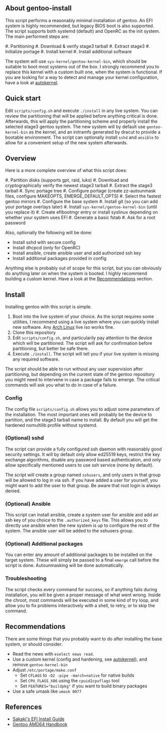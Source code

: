 ## About gentoo-install

This script performs a reasonably minimal installation of gentoo. An EFI system is highly
recommended, but legacy BIOS boot is also supported. The script supports both systemd (default)
and OpenRC as the init system. The main performed steps are:

#. Partitioning
#. Download & verify stage3 tarball
#. Extract stage3
#. Initialize portage
#. Install kernel
#. Install additional software

The system will use `sys-kernel/gentoo-kernel-bin`, which should be suitable
to boot most systems out of the box. I strongly recommend you to replace this kernel
with a custom built one, when the system is functional. If you are looking for a way
to detect and manage your kernel configuration, have a look at [autokernel](https://github.com/oddlama/autokernel).

## Quick start

Edit `scripts/config.sh` and execute `./install` in any live system.
You can review the partitioning that will be applied before anything critical is done.
Afterwards, this will apply the partitioning scheme and properly
install the selected stage3 gentoo system. The new system will by default use
`gentoo-kernel-bin` as the kernel, and an initramfs generated by dracut to provide
a bootable environment. The script can optionally install `sshd` and `ansible` to
allow for a convenient setup of the new system afterwards.

## Overview

Here is a more complete overview of what this script does:

#. Partition disks (supports gpt, raid, luks)
#. Download and cryptographically verify the newest stage3 tarball
#. Extract the stage3 tarball
#. Sync portage tree
#. Configure portage (create zz-autounmask files, configure MAKEOPTS, EMERGE_DEFAULT_OPTS)
#. Select the fastest gentoo mirrors
#. Configure the base system
#. Install git (so you can add your portage overlays later)
#. Install `sys-kernel/gentoo-kernel-bin` (until you replace it)
#. Create efibootmgr entry or install syslinux depending on whether your system uses EFI
#. Generate a basic fstab
#. Ask for a root password

Also, optionally the following will be done:

* Install sshd with secure config
* Install dhcpcd (only for OpenRC)
* Install ansible, create ansible user and add authorized ssh key
* Install additional packages provided in config

Anything else is probably out of scope for this script,
but you can obviously do anything later on when the system is booted.
I highly recommend building a custom kernel. Have a look at the [Recommendations](#Recommendations) section.

## Install

Installing gentoo with this script is simple.

1. Boot into the live system of your choice. As the script requires some utilities,
   I recommend using a live system where you can quickly install new software.
   Any [Arch Linux](https://www.archlinux.org/download/) live iso works fine.
2. Clone this repository
3. Edit `scripts/config.sh`, and particularily pay attention to
   the device which will be partitioned. The script will ask for confirmation
   before partitioning, but better be safe there.
4. Execute `./install`. The script will tell you if your live
   system is missing any required software.

The script should be able to run without any user supervision after partitioning, but depending
on the current state of the gentoo repository you might need to intervene in case a package fails
to emerge. The critical commands will ask you what to do in case of a failure.

### Config

The config file `scripts/config.sh` allows you to adjust some parameters of the installation.
The most important ones will probably be the device to partition, and the stage3 tarball name
to install. By default you will get the hardened nomultilib profile without systemd.

### (Optional) sshd

The script can provide a fully configured ssh daemon with reasonably good security settings.
It will by default only allow ed25519 keys, restrict the key exchange
algorithms, disable any password based authentication, and only allow specifically mentioned
users to use ssh service (none by default).

The script will create a group named `sshusers`, and only users in that group will be
allowed to log in via ssh. If you have added a user for yourself, you might want
to add the user to that group. Be aware that root login is always denied.

### (Optional) Ansible

This script can install ansible, create a system user for ansible and add an ssh key of
you choice to the `.authorized_keys` file. This allows you to directly use ansible when
the new system is up to configure the rest of the system. The ansible user will be added to
the sshusers group.

### (Optional) Additional packages

You can enter any amount of additional packages to be installed on the target system.
These will simply be passed to a final `emerge` call before the script is done.
Autounmasking will be done automatically.

### Troubleshooting

The script checks every command for success, so if anything fails during installation,
you will be given a proper message of what went wrong. Inside the chroot,
most commands will be executed in some kind of try loop, and allow you to
fix problems interactively with a shell, to retry, or to skip the command.

## Recommendations

There are some things that you probably want to do after installing the base system,
or should consider:

* Read the news with `eselect news read`.
* Use a custom kernel (config and hardening, see [autokernel](https://github.com/oddlama/autokernel)), and remove `gentoo-kernel-bin`
* Adjust `/etc/portage/make.conf`
  - Set `CFLAGS` to `-O2 -pipe -march=native` for native builds
  - Set `CPU_FLAGS_X86` using the `cpuid2cpuflags` tool
  - Set `FEATURES="buildpkg"` if you want to build binary packages
* Use a safe umask like `umask 0077`

## References

* [Sakaki's EFI Install Guide](https://wiki.gentoo.org/wiki/Sakaki%27s_EFI_Install_Guide)
* [Gentoo AMD64 Handbook](https://wiki.gentoo.org/wiki/Handbook:AMD64)
